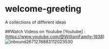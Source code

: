 # welcome-greeting
A collections of different ideas

##Watch Videos on Youtube
[Youtube] : (https://www.youtube.com/@WilliamFamily-1938)
![inbound2671276883112023530](https://github.com/user-attachments/assets/c617cd10-03a7-46ee-9a6a-afc19f828458)


